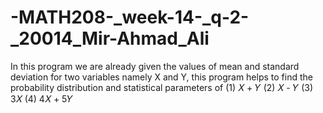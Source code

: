 # -MATH208-_week-14-_q-2-_20014_Mir-Ahmad_Ali
In this program we are already given the values of mean and standard deviation for two variables namely X and Y, this program helps to find the probability distribution and statistical parameters of (1) 𝑋 + 𝑌 (2) 𝑋 - 𝑌 (3) 3𝑋 (4) 4𝑋 + 5𝑌
